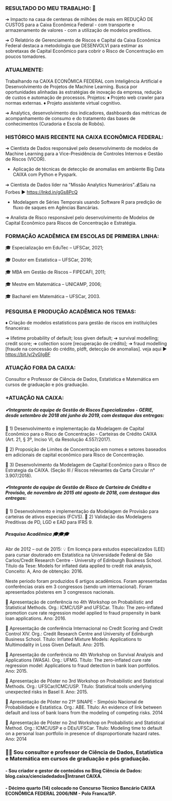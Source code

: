 ### RESULTADO DO MEU TRABALHO: 👋 

➔ Impacto na casa de centenas de milhões de reais em REDUÇÃO DE CUSTOS para a Caixa Econômica Federal - com transporte e armazenamento de valores - com a utilização de modelos preditivos.

➔ O Relatório de Gerenciamento de Riscos e Capital da Caixa Econômica Federal destaca a metodologia que DESENVOLVI para estimar as sobretaxas de Capital Econômico para cobrir o Risco de Concentração em poucos tomadores.


### ATUALMENTE:

Trabalhando na CAIXA ECONÔMICA FEDERAL com Inteligência Artificial e Desenvolvimento de Projetos de Machine Learning. Busca por oportunidades alinhadas às estratégias de inovação da empresa, redução de custos e automação de processos. Projetos: ♦ Projeto web crawler para normas externas. ♦ Projeto assistente virtual cognitivo.

➔ Analytics, desenvolvimento dos indicadores, dashboards das métricas de acompanhamento de consumo e do tratamento das bases de conhecimentos (Curadoria e Escola de Robôs).


### HISTÓRICO MAIS RECENTE NA CAIXA ECONÔMICA FEDERAL:

➔ Cientista de Dados responsável pelo desenvolvimento de modelos de Machine Learning para a Vice-Presidência de Controles Internos e Gestão de Riscos (VICOR).
- Aplicação de técnicas de detecção de anomalias em ambiente Big Data CAIXA com Python e Pyspark.

➔ Cientista de Dados líder na "Missão Analytics Numerários".💰Saiu na Forbes ► https://lnkd.in/gGs8PcQ
- Modelagem de Séries Temporais usando Software R para predição de fluxo de saques em Agências Bancárias.

➔ Analista de Risco responsável pelo desenvolvimento de Modelos de Capital Econômico para Riscos de Concentração e Estratégia.



### FORMAÇÃO ACADÊMICA EM ESCOLAS DE PRIMEIRA LINHA:

🎓 Especialização em EduTec – UFSCar, 2021;

🎓 Doutor em Estatística – UFSCar, 2016;

🎓 MBA em Gestão de Riscos – FIPECAFI, 2011;

🎓 Mestre em Matemática – UNICAMP, 2006;

🎓 Bacharel em Matemática – UFSCar, 2003.


### PESQUISA E PRODUÇÃO ACADÊMICA NOS TEMAS:

♦ Criação de modelos estatísticos para gestão de riscos em instituições financeiras: 

➔ lifetime probability of default; loss given default; 
➔ survival modelling; credit score; 
➔ collection score [recuperação de crédito]; 
➔ fraud modelling [fraude na concessão do crédito, pldft, detecção de anomalias]. 
veja aqui ► https://bit.ly/2yGIgBF


### ATUAÇÃO FORA DA CAIXA:
Consultor e Professor de Ciência de Dados, Estatística e Matemática em cursos de graduação e pós graduação.


### +ATUAÇÃO NA CAIXA:

##### ✔Integrante da equipe de Gestão de Riscos Especializados - GERIE, desde setembro de 2018 até junho do 2019, com destaque das entregas:

🌟 1) Desenvolvimento e implementação da Modelagem de Capital Econômico para o Risco de Concentração - Carteiras de Crédito CAIXA (Art. 21, § 3º, Inciso VI, da Resolução 4.557/2017).

🌟 2) Proposição de Limites de Concentração em nomes e setores baseados em adicionais de capital econômico para Risco de Concentração.

🌟 3) Desenvolvimento da Modelagem de Capital Econômico para o Risco de Estrategia da CAIXA. (Seção III / Riscos relevantes da Carta Circular n° 3.907/2018).


##### ✔Integrante da equipe de Gestão de Risco de Carteira de Crédito e Provisão, de novembro de 2015 até agosto de 2018, com destaque das entregas:

🌟 1) Desenvolvimento e implementação da Modelagem de Provisão para carteiras de ativos especiais (FCVS).
🌟 2) Validação das Modelagens Preditivas de PD, LGD e EAD para IFRS 9.


##### Pesquisa Acadêmica 🎓🎓🎓

Abr de 2012 – out de 2015: 💡 Em licença para estudos especializados (LEE) para cursar doutorado em Estatística na Universidade Federal de São Carlos/Credit Research Centre - University of Edinburgh Business School. Título da Tese: Models for inflated data applied to credit risk analysis, Conceito: A, Ano de obtenção: 2016.


Neste período foram produzidos 6 artigos acadêmicos. Foram apresentadas conferências orais em 3 congressos (sendo um internacional). Foram apresentados pôsteres em 3 congressos nacionais.

🌟 Apresentação de conferência no 4th Workshop on Probabilistic and Statistical Methods. Org.: ICMC/USP and UFSCar. Título: The zero-inflated promotion cure rate regression model applied to fraud propensity in bank loan applications. Ano: 2016.

🌟 Apresentação de conferência Internacional no Credit Scoring and Credit Control XIV. Org.: Credit Research Centre and University of Edinburgh Business School. Título: Inflated Mixture Models: Applications to Multimodality in Loss Given Default. Ano: 2015.

🌟 Apresentação de conferência no 4th Workshop on Survival Analysis and Applications (WASA). Org.: UFMG. Título: The zero-inflated cure rate regression model: Applications to fraud detection in bank loan portfolios. Ano: 2015.

🌟 Apresentação de Pôster no 3rd Workshop on Probabilistic and Statistical Methods. Org.: UFSCar/ICMC/USP. Título: Statistical tools underlying unexpected risks in Basel II. Ano: 2015.

🌟 Apresentação de Pôster no 21º SINAPE - Simpósio Nacional de Probabilidade e Estatística. Org.: ABE. Título: An evidence of link between default and loss of bank loans from the modeling of competing risks. 2014

🌟 Apresentação de Pôster no 2nd Workshop on Probabilistic and Statistical Method. Org.: ICMC/USP e o DEs/UFSCar. Título: Modeling time to default on a personal loan portfolio in presence of disproportionate hazard rates. Ano: 2014 


### 👨‍🏫 Sou consultor e professor de Ciência de Dados, Estatística e Matemática em cursos de graduação e pós graduação.

#### - Sou criador e gestor de conteúdos no Blog Ciência de Dados: blog.caixa/cienciadedados🚦Intranet CAIXA.
#### - Décimo quarto (14) colocado no Concurso Técnico Bancário CAIXA ECONÔMICA FEDERAL 2006/NM - Polo Franca/SP.
